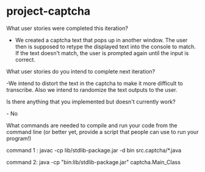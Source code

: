 # project-captcha
What user stories were completed this iteration?
- We created a captcha text that pops up in another window. The user then is supposed to retype the displayed text into the console to match. If the text doesn't match,
  the user is prompted again until the input is correct.
<p>What user stories do you intend to complete next iteration?</p>
-We intend to distort the text in the captcha to make it more difficult to transcribe. Also we intend to randomize the text outputs to the user.
<p>Is there anything that you implemented but doesn't currently work?</p>
- No
<p> What commands are needed to compile and run your code from the command line (or better yet, provide a script that people can use to run your program!) </p>
<p>command 1 : javac -cp lib/stdlib-package.jar -d bin src.captcha/*.java </p>
<p>command 2: java -cp "bin:lib/stdlib-package.jar" captcha.Main_Class</p>

